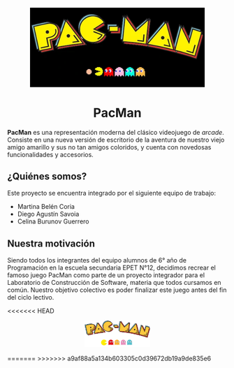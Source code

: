 ﻿<!-- markdownlint-disable-next-line-->

<p align="center">

<img width="400" src="img/pac man logo.webp" alt="PacMan">

</p>

<h1 align="center">PacMan</h1>

**PacMan** es una representación moderna del clásico videojuego de *arcade*. Consiste en una nueva versión de escritorio de la aventura de nuestro viejo amigo amarillo y sus no tan amigos coloridos, y cuenta con novedosas funcionalidades y accesorios.

<h2>¿Quiénes somos? </h2>

Este proyecto se encuentra integrado por el siguiente equipo de trabajo:

 - Martina Belén Coria
 - Diego Agustín Savoia
 - Celina Burunov Guerrero

<h2>Nuestra motivación </h2>

Siendo todos los integrantes del equipo alumnos de 6° año de Programación en la escuela secundaria EPET N°12, decidimos recrear el famoso juego PacMan como parte de un proyecto integrador para el Laboratorio de Construcción de Software, materia que todos cursamos en común. Nuestro objetivo colectivo es poder finalizar este juego antes del fin del ciclo lectivo.

<<<<<<< HEAD
<body class="stackedit">
  <div class="stackedit__html"><!-- markdownlint-disable-next-line-->
    <p align="center">
        <img width="150" src="img/logo.png" alt="PacMan">
    </p>
=======
>>>>>>> a9af88a5a134b603305c0d39672db19a9de835e6


